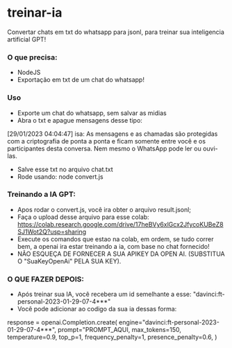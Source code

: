 # treinar-ia
Convertar chats em txt do whatsapp para jsonl, para treinar sua inteligencia artificial GPT!


### O que precisa:

- NodeJS
- Exportação em txt de um chat do whatsapp!

### Uso

- Exporte um chat do whatsapp, sem salvar as midias
- Abra o txt e apague mensagens desse tipo: 

[29/01/2023 04:04:47] isa: ‎As mensagens e as chamadas são protegidas com a criptografia de ponta a ponta e ficam somente entre você e os participantes desta conversa. Nem mesmo o WhatsApp pode ler ou ouvi-las.

- Salve esse txt no arquivo chat.txt
- Rode usando: node convert.js

### Treinando a IA GPT:

- Apos rodar o convert.js, você ira obter o arquivo result.jsonl;
- Faça o upload desse arquivo para esse colab: https://colab.research.google.com/drive/17heBVy6xlGcx2JfycoKUBeZ8SJ1Wot2Q?usp=sharing
- Execute os comandos que estao na colab, em ordem, se tudo correr bem, a openai ira estar treinando a ia, com base no chat fornecido!
- NÃO ESQUEÇA DE FORNECER A SUA APIKEY DA OPEN AI. (SUBSTITUA O "SuaKeyOpenAi" PELA SUA KEY).

### O QUE FAZER DEPOIS:

- Após treinar sua IA, você recebera um id semelhante a esse: "davinci:ft-personal-2023-01-29-07-4***"
- Você pode adicionar ao codigo da sua ia dessas forma:

 response = openai.Completion.create(
        engine="davinci:ft-personal-2023-01-29-07-4***",
        prompt="PROMPT_AQUI,
        max_tokens=150,
        temperature=0.9,
        top_p=1,
        frequency_penalty=1,
        presence_penalty=0.6,
    )
    


